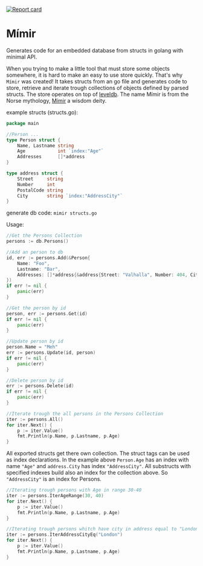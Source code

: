 [![Report card](http://goreportcard.com/badge/microo8/mimir)](http://goreportcard.com/report/microo8/mimir)

# Mímir
Generates code for an embedded database from structs in golang with minimal API.

When you trying to make a little tool that must store some objects somewhere, it is hard to make an easy to use store quickly.
That's why `Mímir` was created! It takes structs from an go file and generates code to store, retrieve and iterate trough collections of objects defined by parsed structs.
The store operates on top of [leveldb](https://github.com/syndtr/goleveldb). The name Mímir is from the Norse mythology, [Mímir](https://en.wikipedia.org/wiki/M%C3%ADmir) a wisdom deity.

example structs (structs.go):

```go
package main

//Person ...
type Person struct {
	Name, Lastname string
	Age            int `index:"Age"`
	Addresses      []*address
}

type address struct {
	Street     string
	Number     int
	PostalCode string
	City       string `index:"AddressCity"`
}
```  

generate db code: `mimir structs.go`

Usage:

```go
//Get the Persons Collection
persons := db.Persons()

//Add an person to db
id, err := persons.Add(&Person{
	Name: "Foo",
	Lastname: "Bar",
	Addresses: []*address{&address{Street: "Valhalla", Number: 404, City: "Asgard"}},
})
if err != nil {
    panic(err)
}

//Get the person by id
person, err := persons.Get(id)
if err != nil {
    panic(err)
}

//Update person by id
person.Name = "Meh"
err := persons.Update(id, person)
if err != nil {
    panic(err)
}

//Delete person by id
err := persons.Delete(id)
if err != nil {
    panic(err)
}

//Iterate trough the all persons in the Persons Collection
iter := persons.All()
for iter.Next() {
	p := iter.Value()
	fmt.Println(p.Name, p.Lastname, p.Age)
}
```

All exported structs get there own collection. The struct tags can be used as index declarations.
In the example above `Person.Age` has an index with name `"Age"` and `address.City` has index `"AddressCity"`.
All substructs with specified indexes build also an index for the collection above. So `"AddressCity"` is an index for Persons.

```go
//Iterating trough persons with Age in range 30-40
iter := persons.IterAgeRange(30, 40)
for iter.Next() {
	p := iter.Value()
	fmt.Println(p.Name, p.Lastname, p.Age)
}

//Iterating trough persons whitch have city in address equal to "London"
iter := persons.IterAddressCityEq("London")
for iter.Next() {
	p := iter.Value()
	fmt.Println(p.Name, p.Lastname, p.Age)
}
```
